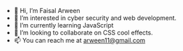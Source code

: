- 👋 Hi, I’m Faisal Arween
- 👀 I’m interested in cyber security and web development.
- 🌱 I’m currently learning JavaScript
- 💞️ I’m looking to collaborate on CSS cool effects.
- 📫 You can reach me at arween11@gmail.com

<!---
faisalarween/faisalarween is a ✨ special ✨ repository because its `README.md` (this file) appears on your GitHub profile.
You can click the Preview link to take a look at your changes.
--->
